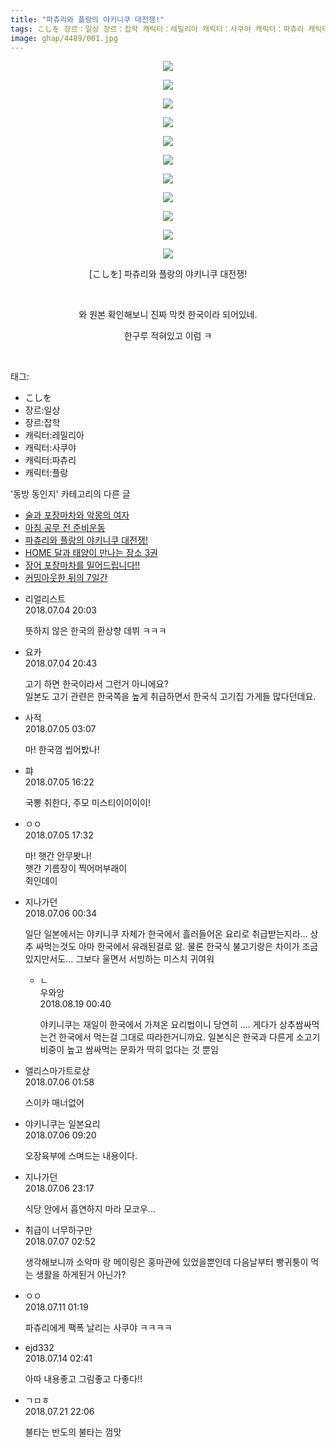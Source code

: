 ```yaml
---
title: "파츄리와 플랑의 야키니쿠 대전쟁!"
tags: こしを 장르：일상 장르：잡학 캐릭터：레밀리아 캐릭터：사쿠야 캐릭터：파츄리 캐릭터：플랑 동방_동인지
image: ghap/4489/001.jpg
---
```

<div class="article">
<p style="text-align: center; clear: none; float: none;"><img src="{{ site.nasurl }}/ghap/4489/001.jpg"/></p>
<p style="text-align: center; clear: none; float: none;"><img src="{{ site.nasurl }}/ghap/4489/002.jpg"/></p>
<p style="text-align: center; clear: none; float: none;"><img src="{{ site.nasurl }}/ghap/4489/003.jpg"/></p>
<p style="text-align: center; clear: none; float: none;"><img src="{{ site.nasurl }}/ghap/4489/004.jpg"/></p>
<p style="text-align: center; clear: none; float: none;"><img src="{{ site.nasurl }}/ghap/4489/005.jpg"/></p>
<p style="text-align: center; clear: none; float: none;"><img src="{{ site.nasurl }}/ghap/4489/006.jpg"/></p>
<p style="text-align: center; clear: none; float: none;"><img src="{{ site.nasurl }}/ghap/4489/007.jpg"/></p>
<p style="text-align: center; clear: none; float: none;"><img src="{{ site.nasurl }}/ghap/4489/008.jpg"/></p>
<p style="text-align: center; clear: none; float: none;"><img src="{{ site.nasurl }}/ghap/4489/009.jpg"/></p>
<p style="text-align: center; clear: none; float: none;"><img src="{{ site.nasurl }}/ghap/4489/010.jpg"/></p>
<p style="text-align: center; clear: none; float: none;"><img src="{{ site.nasurl }}/ghap/4489/011.jpg"/></p>
<p style="text-align: center; clear: none; float: none;">[こしを] 파츄리와 플랑의 야키니쿠 대전쟁!</p>
<p style="text-align: center; clear: none; float: none;"><br/></p>
<p style="text-align: center; clear: none; float: none;">와 원본 확인해보니 진짜 막컷 한국이라 되어있네.</p>
<p style="text-align: center; clear: none; float: none;">한구루 적혀있고 이럼 ㅋ</p>
<p><br/></p>
</div><div class="tagTrail">
<p>태그: </p>
<ul>
<li>こしを</li>
<li>장르:일상</li>
<li>장르:잡학</li>
<li>캐릭터:레밀리아</li>
<li>캐릭터:사쿠야</li>
<li>캐릭터:파츄리</li>
<li>캐릭터:플랑</li>
</ul>
</div><div class="another">
<p>'동방 동인지' 카테고리의 다른 글</p>
<ul>
<li><a href="/2018-07-08-ghap_4493">술과 포장마차와 악몽의 여자</a></li>
<li><a href="/2018-07-04-ghap_4491">아침 공무 전 준비운동</a></li>
<li><a href="/2018-07-04-ghap_4489">파츄리와 플랑의 야키니쿠 대전쟁!</a></li>
<li><a href="/2018-07-03-ghap_4488">HOME 달과 태양이 만나는 장소 3권</a></li>
<li><a href="/2018-06-29-ghap_4485">장어 포장마차를 밀어드립니다!!</a></li>
<li><a href="/2018-06-27-ghap_4484">커밍아웃한 뒤의 7일간</a></li>
</ul>
</div><div class="cb_module cb_fluid">
<div class="cb_wrt cb_profile">
<div class="comment">
<ul>
<li class="cb_thumb_off" id="comment15280659">
<div class="cb_comment_area">
<div class="cb_info_area">
<div class="cb_section">
<span class="cb_nick_name">리얼리스트</span>
</div>
<div class="cb_section">
<span class="cb_date">2018.07.04 20:03 </span>
</div>
</div>
<div class="cb_dsc_comment">
<p class="cb_dsc">
											뜻하지 않은 한국의 환상향 데뷔 ㅋㅋㅋ
										</p>
</div>
</div></li>
<li class="cb_thumb_off" id="comment15280671">
<div class="cb_comment_area">
<div class="cb_info_area">
<div class="cb_section">
<span class="cb_nick_name">요카</span>
</div>
<div class="cb_section">
<span class="cb_date">2018.07.04 20:43 </span>
</div>
</div>
<div class="cb_dsc_comment">
<p class="cb_dsc">
											고기 하면 한국이라서 그런거 아니에요?<br/>
일본도 고기 관련은 한국쪽을 높게 취급하면서 한국식 고기집 가게들 많다던데요.
										</p>
</div>
</div></li>
<li class="cb_thumb_off" id="comment15280788">
<div class="cb_comment_area">
<div class="cb_info_area">
<div class="cb_section">
<span class="cb_nick_name">사적</span>
</div>
<div class="cb_section">
<span class="cb_date">2018.07.05 03:07 </span>
</div>
</div>
<div class="cb_dsc_comment">
<p class="cb_dsc">
											마! 한국껌 씹어밨나!
										</p>
</div>
</div></li>
<li class="cb_thumb_off" id="comment15281030">
<div class="cb_comment_area">
<div class="cb_info_area">
<div class="cb_section">
<span class="cb_nick_name">퍄</span>
</div>
<div class="cb_section">
<span class="cb_date">2018.07.05 16:22 </span>
</div>
</div>
<div class="cb_dsc_comment">
<p class="cb_dsc">
											국뽕 취한다, 주모 미스티이이이이!
										</p>
</div>
</div></li>
<li class="cb_thumb_off" id="comment15281052">
<div class="cb_comment_area">
<div class="cb_info_area">
<div class="cb_section">
<span class="cb_nick_name">ㅇㅇ</span>
</div>
<div class="cb_section">
<span class="cb_date">2018.07.05 17:32 </span>
</div>
</div>
<div class="cb_dsc_comment">
<p class="cb_dsc">
											마! 햇간 안무봣나!<br/>
햇간 기름장이 찍어머부래이<br/>
쥑인데이
										</p>
</div>
</div></li>
<li class="cb_thumb_off" id="comment15281204">
<div class="cb_comment_area">
<div class="cb_info_area">
<div class="cb_section">
<span class="cb_nick_name">지나가던</span>
</div>
<div class="cb_section">
<span class="cb_date">2018.07.06 00:34 </span>
</div>
</div>
<div class="cb_dsc_comment">
<p class="cb_dsc">
											일단 일본에서는 야키니쿠 자체가 한국에서 흘러들어온 요리로 취급받는지라... 상추 싸먹는것도 아마 한국에서 유래된걸로 앎. 물론 한국식 불고기랑은 차이가 조금 있지만서도... 그보다 울면서 서빙하는 미스치 귀여워
										</p>
</div>
<ul>
<li class="cb_thumb_off" id="comment15311748">
<span class="cb_bu_subnode">ㄴ</span>
<div class="cb_comment_area">
<div class="cb_info_area">
<div class="cb_section">
<span class="cb_nick_name">우와앙</span>
</div>
<div class="cb_section">
<span class="cb_date">2018.08.19 00:40 </span>
</div>
</div>
<div class="cb_dsc_comment">
<p class="cb_dsc">
																야키니쿠는 재일이 한국에서 가져온 요리법이니 당연히 .... 게다가 상추쌈싸먹는건 한국에서 먹는걸 그대로 따라한거니까요. 일본식은 한국과 다른게 소고기 비중이 높고 쌈싸먹는 문화가 딱히 없다는 것 뿐임
															</p>
</div>
</div>
</li>
</ul>
</div></li>
<li class="cb_thumb_off" id="comment15281218">
<div class="cb_comment_area">
<div class="cb_info_area">
<div class="cb_section">
<span class="cb_nick_name">앨리스마가트로상</span>
</div>
<div class="cb_section">
<span class="cb_date">2018.07.06 01:58 </span>
</div>
</div>
<div class="cb_dsc_comment">
<p class="cb_dsc">
											스이카 매너없어
										</p>
</div>
</div></li>
<li class="cb_thumb_off" id="comment15281356">
<div class="cb_comment_area">
<div class="cb_info_area">
<div class="cb_section">
<span class="cb_nick_name">야키니쿠는 일본요리</span>
</div>
<div class="cb_section">
<span class="cb_date">2018.07.06 09:20 </span>
</div>
</div>
<div class="cb_dsc_comment">
<p class="cb_dsc">
											오장육부에 스며드는 내용이다.
										</p>
</div>
</div></li>
<li class="cb_thumb_off" id="comment15281731">
<div class="cb_comment_area">
<div class="cb_info_area">
<div class="cb_section">
<span class="cb_nick_name">지나가던</span>
</div>
<div class="cb_section">
<span class="cb_date">2018.07.06 23:17 </span>
</div>
</div>
<div class="cb_dsc_comment">
<p class="cb_dsc">
											식당 안에서 흡연하지 마라 모코우...
										</p>
</div>
</div></li>
<li class="cb_thumb_off" id="comment15281782">
<div class="cb_comment_area">
<div class="cb_info_area">
<div class="cb_section">
<span class="cb_nick_name">취급이 너무하구만</span>
</div>
<div class="cb_section">
<span class="cb_date">2018.07.07 02:52 </span>
</div>
</div>
<div class="cb_dsc_comment">
<p class="cb_dsc">
											생각해보니까 소악마 랑 메이링은 홍마관에 있었을뿐인데 다음날부터 빵귀퉁이 먹는 생활을 하게된거 아닌가?
										</p>
</div>
</div></li>
<li class="cb_thumb_off" id="comment15283755">
<div class="cb_comment_area">
<div class="cb_info_area">
<div class="cb_section">
<span class="cb_nick_name">ㅇㅇ</span>
</div>
<div class="cb_section">
<span class="cb_date">2018.07.11 01:19 </span>
</div>
</div>
<div class="cb_dsc_comment">
<p class="cb_dsc">
											파츄리에게 팩폭 날리는 사쿠야 ㅋㅋㅋㅋ
										</p>
</div>
</div></li>
<li class="cb_thumb_off" id="comment15286333">
<div class="cb_comment_area">
<div class="cb_info_area">
<div class="cb_section">
<span class="cb_nick_name">ejd332</span>
</div>
<div class="cb_section">
<span class="cb_date">2018.07.14 02:41 </span>
</div>
</div>
<div class="cb_dsc_comment">
<p class="cb_dsc">
											아따 내용좋고 그림좋고 다좋다!!
										</p>
</div>
</div></li>
<li class="cb_thumb_off" id="comment15291365">
<div class="cb_comment_area">
<div class="cb_info_area">
<div class="cb_section">
<span class="cb_nick_name">ㄱㅁㅎ</span>
</div>
<div class="cb_section">
<span class="cb_date">2018.07.21 22:06 </span>
</div>
</div>
<div class="cb_dsc_comment">
<p class="cb_dsc">
											불타는 반도의 불타는 껌맛
										</p>
</div>
</div></li>
</ul>
</div>
</div><!-- commentList close -->
</div>